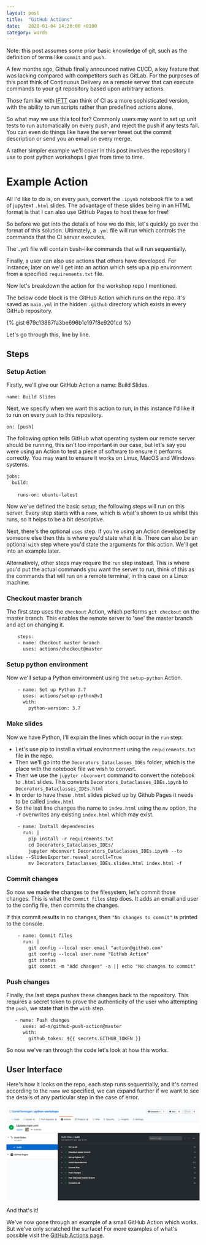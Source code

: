 ```yaml
---
layout: post
title:  "GitHub Actions"
date:   2020-01-04 14:20:00 +0100
category: words
---
```


Note: this post assumes some prior basic knowledge of git, such as the definition of terms like `commit` and `push`. 

A few months ago, Github finally announced native CI/CD, a key feature that was lacking compared with competitors such as GitLab. For the purposes of this post think of Continuous Delivery as a remote server that can execute commands to your git repository based upon arbitrary actions. 

Those familiar with [IFTT](https://ifttt.com/) can think of CI as a more sophisticated version, with the ability to run scripts rather than predefined actions alone. 

So what may we use this tool for? Commonly users may want to set up unit tests to run automatically on every push, and reject the push if any tests fail. You can even do things like have the server tweet out the commit description or send you an email on every merge. 

A rather simpler example we'll cover in this post involves the repository I use to post python workshops I give from time to time. 

# Example Action

All I'd like to do is, on every `push`, convert the `.ipynb` notebook file to a set of jupytext `.html` slides. The advantage of these slides being in an HTML format is that I can also use GitHub Pages to host these for free!

So before we get into the details of how we do this, let's quickly go over the format of this solution. Ultimately, a  `.yml` file will run which controls the commands that the CI server executes. 

The `.yml` file will contain bash-like commands that will run sequentially. 

Finally, a user can also use actions that others have developed. For instance, later on we'll get into an action which sets up a pip environment from a specified `requirements.txt` file. 

Now let's breakdown the action for the workshop repo I mentioned. 

The below code block is the GitHub Action which runs on the repo. It's saved as `main.yml` in the hidden `.github` directory which exists in every GitHub repository.

{% gist 679c13887fa3be696b1e197f8e9201cd %}

Let's go through this, line by line. 

## Steps

### Setup Action

Firstly, we'll give our GitHub Action a name: Build Slides.

```
name: Build Slides
```

Next, we specify when we want this action to run, in this instance I'd like it to run on every `push` to this repository. 

```
on: [push]
```

The following option tells GitHub what operating system our remote server should be running, this isn't too important in our case, but let's say you were using an Action to test a piece of software to ensure it performs correctly. 
You may want to ensure it works on Linux, MacOS and Windows systems.

```
jobs:
  build:

    runs-on: ubuntu-latest
```

Now we've defined the basic setup, the following steps will run on this server.
Every step starts with a `name`, which is what's shown to us whilst this runs, so it helps to be a bit descriptive.

Next, there's the optional `uses` step.
If you're using an Action developed by someone else then this is where you'd state what it is.
There can also be an optional `with` step where you'd state the arguments for this action. We'll get into an example later.

Alternatively, other steps may require the `run` step instead.
This is where you'd put the actual commands you want the server to run, think of this as the commands that will run on a remote terminal, in this case on a Linux machine.

### Checkout master branch

The first step uses the `checkout` Action, which performs `git checkout` on the master branch.
This enables the remote server to 'see' the master branch and act on changing it.

```
    steps:
    - name: Checkout master branch
      uses: actions/checkout@master
```
### Setup python environment

Now we'll setup a Python environment using the `setup-python` Action.

```
    - name: Set up Python 3.7
      uses: actions/setup-python@v1
      with:
        python-version: 3.7
```
### Make slides

Now we have Python, I'll explain the lines which occur in the `run` step:
* Let's use pip to install a virtual environment using the `requirements.txt` file in the repo.
* Then we'll go into the `Decorators_Dataclasses_IDEs` folder, which is the place with the notebook file we wish to convert.
* Then we use the `jupyter nbconvert` command to convert the notebook to `.html` slides. This converts `Decorators_Dataclasses_IDEs.ipynb` to `Decorators_Dataclasses_IDEs.html`
* In order to have these `.html` slides picked up by Github Pages it needs to be called `index.html`
* So the last line changes the name to `index.html` using the `mv` option, the `-f` overwrites any existing `index.html` which may exist.


```
    - name: Install dependencies
      run: |
        pip install -r requirements.txt
        cd Decorators_Dataclasses_IDEs/
        jupyter nbconvert Decorators_Dataclasses_IDEs.ipynb --to slides --SlidesExporter.reveal_scroll=True
        mv Decorators_Dataclasses_IDEs.slides.html index.html -f
```

### Commit changes

So now we made the changes to the filesystem, let's commit those changes.
This is what the `Commit files` step does.
It adds an email and user to the config file, then commits the changes.

If this commit results in no changes, then `"No changes to commit"` is printed to the console.

```
    - name: Commit files
      run: |
        git config --local user.email "action@github.com"
        git config --local user.name "GitHub Action"
        git status
        git commit -m "Add changes" -a || echo "No changes to commit"
```

### Push changes

Finally, the last steps pushes these changes back to the repository.
This requires a secret token to prove the authenticity of the user who attempting the `push`, we state that in the `with` step.

```
   - name: Push changes
      uses: ad-m/github-push-action@master
      with:
        github_token: ${{ secrets.GITHUB_TOKEN }}
```

So now we've ran through the code let's look at how this works.

## User Interface

Here's how it looks on the repo, each step runs sequentially, and it's named according to the `name` we specified, we can expand further if we want to see the details of any particular step in the case of error.

![code-preview](/../assets/images/github-actions-gui.png)


And that's it!

We've now gone through an example of a small GitHub Action which works.
But we've only scratched the surface! For more examples of what's possible visit the [GitHub Actions page](https://github.com/features/actions).
